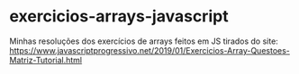 # exercicios-arrays-javascript
Minhas resoluções dos exercícios de arrays feitos em JS tirados do site: https://www.javascriptprogressivo.net/2019/01/Exercicios-Array-Questoes-Matriz-Tutorial.html
